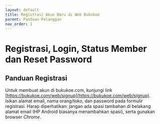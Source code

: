 ```yaml
---
layout: default
title: Registrasi Akun Baru di Web Bukukoe
parent: Panduan Pelanggan 
nav_order: 1
---
```

# Registrasi, Login, Status Member dan Reset Password

## Panduan Registrasi

Untuk membuat akun di bukukoe.com, kunjungi link [https://bukukoe.com/web/signup](https://bukukoe.com/web/signup). Isikan alamat email, nama orang/toko, dan password pada formulir registrasi. Harap diperhatikan: jangan ada spasi tambahan di belakang alamat email (HP Android biasanya menambahkan spasi), serta gunakan browser *Chrome*.

